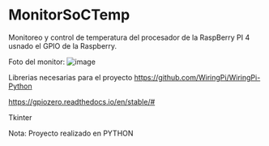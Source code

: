 # MonitorSoCTemp
Monitoreo y control de temperatura del procesador de la RaspBerry PI 4 usnado el GPIO de la Raspberry.

Foto del monitor:
![image](https://github.com/villafapd/MonitorSoCTemp/assets/61601667/9da17747-eb8e-4616-b954-5ca4c39dea9d)

Librerias necesarias para el proyecto
  https://github.com/WiringPi/WiringPi-Python
  
  https://gpiozero.readthedocs.io/en/stable/#
  
  Tkinter 

Nota: Proyecto realizado en PYTHON



